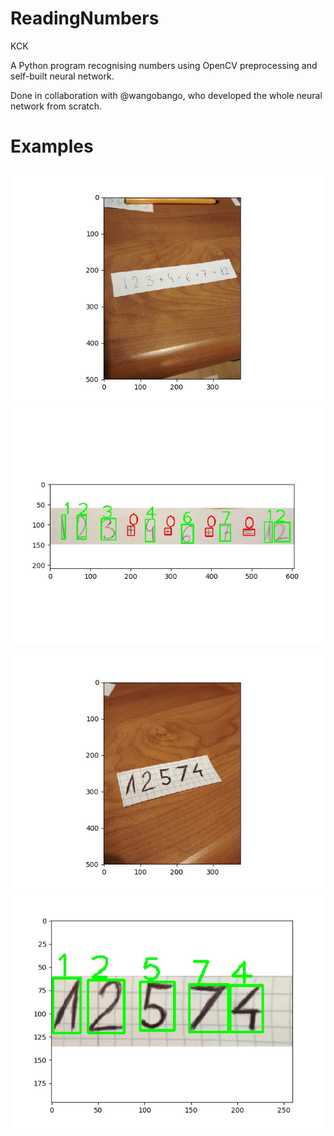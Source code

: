 # ReadingNumbers
KCK

A Python program recognising numbers using OpenCV preprocessing and self-built neural network.

Done in collaboration with @wangobango, who developed the whole neural network from scratch.

# Examples
![Input image](https://raw.githubusercontent.com/Loqaritm/ReadingNumbers/master/examples/original1.jpg) ![Output image](https://raw.githubusercontent.com/Loqaritm/ReadingNumbers/master/examples/output1.jpg)

![Input image](https://raw.githubusercontent.com/Loqaritm/ReadingNumbers/master/examples/original2.jpg) ![Output image](https://raw.githubusercontent.com/Loqaritm/ReadingNumbers/master/examples/output2.jpg)
